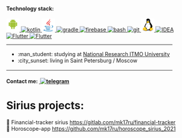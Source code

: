 #### Technology stack:
<p align="left"> <a href="https://developer.android.com" target="_blank"> <img src="https://raw.githubusercontent.com/devicons/devicon/master/icons/android/android-original-wordmark.svg" alt="android" width="35" height="35"/> </a> <a href="https://kotlinlang.org" target="_blank"> <img src="https://www.vectorlogo.zone/logos/kotlinlang/kotlinlang-icon.svg" alt="kotlin" width="35" height="35"/> </a> <a href="https://www.java.com" target="_blank"> <img src="https://raw.githubusercontent.com/devicons/devicon/master/icons/java/java-original.svg" alt="java" width="35" height="35"/> </a> <a href="https://gradle.com" target="_blank"> <img src="https://encrypted-tbn0.gstatic.com/images?q=tbn:ANd9GcSecWpUNpPNIPotX-AoHbL4STjwdeP1uJf-1A&usqp=CAU" alt="gradle" width="35" height="35"/> </a> <a href="https://firebase.google.com/" target="_blank"> <img src="https://www.vectorlogo.zone/logos/firebase/firebase-icon.svg" alt="firebase" width="35" height="35"/> </a> <a href="https://www.gnu.org/software/bash/" target="_blank"> <img src="https://www.vectorlogo.zone/logos/gnu_bash/gnu_bash-icon.svg" alt="bash" width="35" height="35"/> </a> <a href="https://www.figma.com/" target="_blank"> <img src="https://www.vectorlogo.zone/logos/git-scm/git-scm-icon.svg" alt="git" width="35" height="35"/> </a> <a href="https://www.linux.org/" target="_blank"> <img src="https://raw.githubusercontent.com/devicons/devicon/master/icons/linux/linux-original.svg" alt="linux" width="35" height="35"/> </a><a href="https://www.jetbrains.com/help/idea/2021.1/discover-intellij-idea.html" target="_blank"> <img src="https://cdn.iconscout.com/icon/free/png-256/intellij-idea-569199.png" alt="IDEA" width="35" height="35"/> </a> 
 <a href="https://flutter.dev/" target="_blank"> <img src="https://cdn.icon-icons.com/icons2/2107/PNG/512/file_type_flutter_icon_130599.png" alt="Flutter" width="35" height="35"/> </a>
 <a href="https://spring.io/" target="_blank"> <img src="https://spring.io/images/spring-initializr-4291cc0115eb104348717b82161a81de.svg" alt="Flutter" width="35" height="35"/> </a>
</p>

<table cellpadding="0" cellspacing="0">
    <tr>
      <td>
        <ul>
          <li>:man_student: studying at <a href="https://en.itmo.ru/en/">National Research ITMO University</a></li>
          <li>:city_sunset: living in Saint Petersburg / Moscow</li>
        </ul>
      </td>
    </tr>
  </table>
</div>

#### Contact me:&nbsp;<a href="https://t.me/tmk17" target="_blank"> <img src="https://upload.wikimedia.org/wikipedia/commons/8/82/Telegram_logo.svg" alt="telegram" width="20" height="20"/> </a>
# Sirius projects: 
👯 Financial-tracker sirius
https://gitlab.com/mk17ru/financial-tracker \
👯 Horoscope-app 
https://github.com/mk17ru/horoscope_sirius_2021



<!--
**mk17ru/mk17ru** is a ✨ _special_ ✨ repository because its `README.md` (this file) appears on your GitHub profile.
#### I am a passionate android developer who likes to create custom views and draw on canvas :pencil2:
- 🔭 I’m currently working on ...
- 🌱 I’m currently learning ...
- 👯 I’m looking to collaborate on ...
- 🤔 I’m looking for help with ...
- 💬 Ask me about ...
- 📫 How to reach me: ...
- 😄 Pronouns: ...
- ⚡ Fun fact: ...
-->

